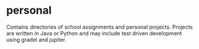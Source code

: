 # personal
Contains directories of school assignments and personal projects.
Projects are written in Java or Python and may include test driven development using gradel and jupiter.

